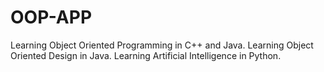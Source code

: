 # OOP-APP


Learning Object Oriented Programming in C++ and Java.
Learning Object Oriented Design in  Java.
Learning Artificial Intelligence in Python.
